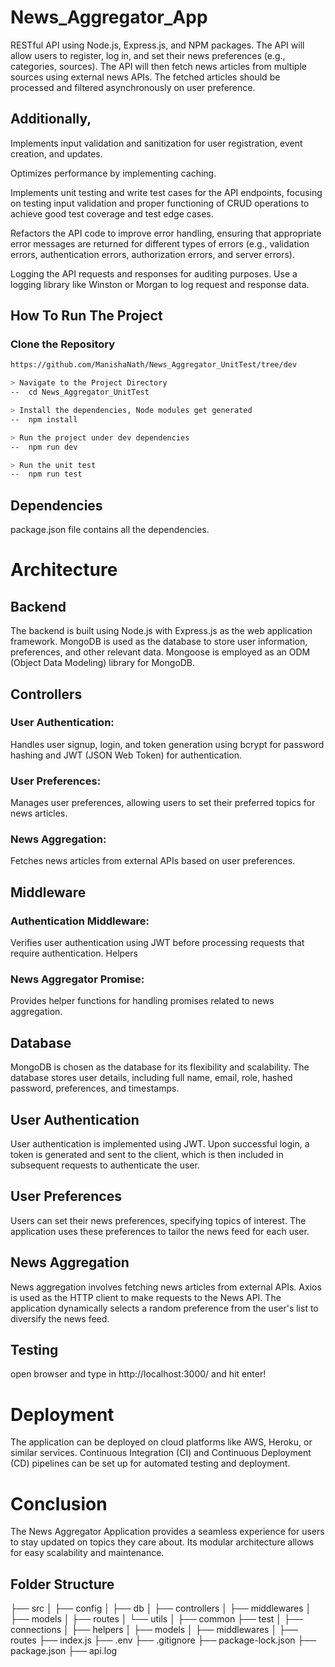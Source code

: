 # News_Aggregator_App

RESTful API using Node.js, Express.js, and NPM packages. The API will allow users to register, log in, and set their news preferences (e.g., categories, sources). The API will then fetch news articles from multiple sources using external news APIs. The fetched articles should be processed and filtered asynchronously on user preference.

## Additionally,

Implements input validation and sanitization for user registration, event creation, and updates.

Optimizes performance by implementing caching.

Implements unit testing and write test cases for the API endpoints, focusing on testing input validation and proper functioning of CRUD operations to achieve good test coverage and test edge cases.

Refactors the API code to improve error handling, ensuring that appropriate error messages are returned for different types of errors (e.g., validation errors, authentication errors, authorization errors, and server errors).

Logging the API requests and responses for auditing purposes. Use a logging library like Winston or Morgan to log request and response data.

## How To Run The Project

### Clone the Repository

```bash
https://github.com/ManishaNath/News_Aggregator_UnitTest/tree/dev

> Navigate to the Project Directory
--  cd News_Aggregator_UnitTest

> Install the dependencies, Node modules get generated
--  npm install

> Run the project under dev dependencies
--  npm run dev

> Run the unit test
--  npm run test
```

## Dependencies

package.json file contains all the dependencies.

# Architecture

## Backend

The backend is built using Node.js with Express.js as the web application framework. MongoDB is used as the database to store user information, preferences, and other relevant data. Mongoose is employed as an ODM (Object Data Modeling) library for MongoDB.

## Controllers

### User Authentication:

Handles user signup, login, and token generation using bcrypt for password hashing and JWT (JSON Web Token) for authentication.

### User Preferences:

Manages user preferences, allowing users to set their preferred topics for news articles.

### News Aggregation:

Fetches news articles from external APIs based on user preferences.

## Middleware

### Authentication Middleware:

Verifies user authentication using JWT before processing requests that require authentication.
Helpers

### News Aggregator Promise:

Provides helper functions for handling promises related to news aggregation.

## Database

MongoDB is chosen as the database for its flexibility and scalability. The database stores user details, including full name, email, role, hashed password, preferences, and timestamps.

## User Authentication

User authentication is implemented using JWT. Upon successful login, a token is generated and sent to the client, which is then included in subsequent requests to authenticate the user.

## User Preferences

Users can set their news preferences, specifying topics of interest. The application uses these preferences to tailor the news feed for each user.

## News Aggregation

News aggregation involves fetching news articles from external APIs. Axios is used as the HTTP client to make requests to the News API. The application dynamically selects a random preference from the user's list to diversify the news feed.

## Testing

open browser and type in http://localhost:3000/ and hit enter!

# Deployment

The application can be deployed on cloud platforms like AWS, Heroku, or similar services. Continuous Integration (CI) and Continuous Deployment (CD) pipelines can be set up for automated testing and deployment.

# Conclusion

The News Aggregator Application provides a seamless experience for users to stay updated on topics they care about. Its modular architecture allows for easy scalability and maintenance.

## Folder Structure

├── src
│ ├── config
│ ├── db
│ ├── controllers
│ ├── middlewares
│ ├── models
│ ├── routes
│ └── utils
│ ├── common
├── test
│ ├── connections
│ ├── helpers
│ ├── models
│ ├── middlewares
│ ├── routes
├── index.js
├── .env
├── .gitignore
├── package-lock.json
├── package.json
├── api.log




